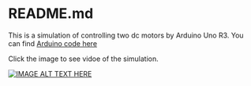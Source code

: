 # README.md

This is a simulation of controlling two dc motors by Arduino Uno R3. You can find [Arduino code here](https://github.com/Eng-Abdulrazaq/P2_Two_DC_Motors/blob/master/two_dc_motors1.ino)


Click the image to see vidoe of the simulation.

[![IMAGE ALT TEXT HERE](https://img.youtube.com/vi/4ljnLmmhBnE/0.jpg)](https://youtu.be/4ljnLmmhBnE)
